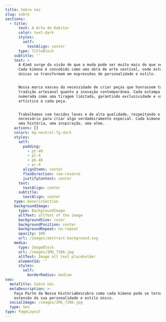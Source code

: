 ```yaml
---
title: Sobre nós
slug: sobre
sections:
  - title:
      text: A Arte de Habitar
      color: text-dark
      styles:
        self:
          textAlign: center
      type: TitleBlock
    subtitle: ''
    text: >
      A Kimô surge da visão de que a moda pode ser muito mais do que vestuário.
      Cada kimono é concebido como uma obra de arte vestível, onde estampas
      únicas se transformam em expressões de personalidade e estilo.


      Nossa marca nasceu da necessidade de criar peças que honrassem tanto a
      tradição artesanal quanto a inovação contemporânea. Cada estampa é
      numerada como uma tiragem limitada, garantindo exclusividade e valor
      artístico a cada peça.


      Trabalhamos com tecidos leves e de alta qualidade, respeitando o tempo
      necessário para criar algo verdadeiramente especial. Cada kimono carrega
      uma história, uma inspiração, uma alma.
    actions: []
    colors: bg-neutral-fg-dark
    styles:
      self:
        padding:
          - pt-40
          - pl-4
          - pb-40
          - pr-4
        alignItems: center
        flexDirection: row-reverse
        justifyContent: center
      text:
        textAlign: center
      subtitle:
        textAlign: center
    type: GenericSection
    backgroundImage:
      type: BackgroundImage
      altText: altText of the image
      backgroundSize: cover
      backgroundPosition: center
      backgroundRepeat: no-repeat
      opacity: 100
      url: /images/abstract-background.svg
    media:
      type: ImageBlock
      url: /images/IMG_7386.jpg
      altText: Image alt text placeholder
      elementId: ''
      styles:
        self:
          borderRadius: medium
seo:
  metaTitle: Sobre nós
  metaDescription: >-
    Faça Parte da Nossa HistóriaDescubra como cada kimono pode se tornar uma
    extensão da sua personalidade e estilo único.
  socialImage: /images/IMG_7386.jpg
  type: Seo
type: PageLayout
---
```

